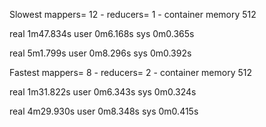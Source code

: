 Slowest
mappers= 12   -  reducers= 1   -  container memory 512

real    1m47.834s
user    0m6.168s
sys     0m0.365s

real    5m1.799s
user    0m8.296s
sys     0m0.392s

Fastest
mappers= 8   -  reducers= 2   -  container memory 512

real    1m31.822s
user    0m6.343s
sys     0m0.324s

real    4m29.930s
user    0m8.348s
sys     0m0.415s
